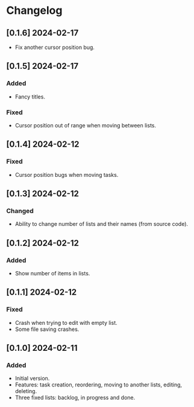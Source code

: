 # Changelog

## [0.1.6] 2024-02-17

- Fix another cursor position bug.

## [0.1.5] 2024-02-17

### Added

- Fancy titles.

### Fixed

- Cursor position out of range when moving between lists.

## [0.1.4] 2024-02-12

### Fixed

- Cursor position bugs when moving tasks.

## [0.1.3] 2024-02-12

### Changed

- Ability to change number of lists and their names (from source code).

## [0.1.2] 2024-02-12

### Added

- Show number of items in lists.

## [0.1.1] 2024-02-12

### Fixed

- Crash when trying to edit with empty list.
- Some file saving crashes.

## [0.1.0] 2024-02-11

### Added

- Initial version. 
- Features: task creation, reordering, moving to another lists, editing, deleting.
- Three fixed lists: backlog, in progress and done.
